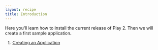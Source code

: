 ```yaml
---
layout: recipe
title: Introduction 
---
```


Here you'll learn how to install the current release of Play 2.
Then we will create a first sample application.

1. [Creating an Application](introduction/create.html)

<!---

1. Installing Play 2
1. Building Play 2 from the sources
1. Installing Eclipse
1. Anatomy of an Application

-->
